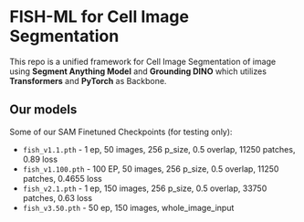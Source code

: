 # FISH-ML for Cell Image Segmentation

This repo is a unified framework for Cell Image Segmentation of image using **Segment Anything Model** and **Grounding DINO** which utilizes **Transformers** and **PyTorch** as Backbone.

## Our models
Some of our SAM Finetuned Checkpoints (for testing only):
 - `fish_v1.1.pth` - 1 ep, 50 images, 256 p_size, 0.5 overlap, 11250 patches, 0.89 loss
 - `fish_v1.100.pth` - 100 EP, 50 images, 256 p_size, 0.5 overlap, 11250 patches, 0.4655 loss
 - `fish_v2.1.pth` - 1 ep, 150 images, 256 p_size, 0.5 overlap, 33750 patches, 0.63 loss
 - `fish_v3.50.pth` - 50 ep, 150 images, whole_image_input
